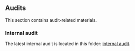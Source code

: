 ## Audits
This section contains audit-related materials.

### Internal audit
The latest internal audit is located in this folder: [internal audit](https://github.com/valory-xyz/lockbox-governor-solana/blob/main/audits/internal).


